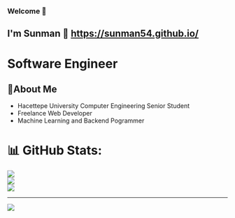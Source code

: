 ### Welcome :wave:
 
## I'm Sunman  :sunrise: https://sunman54.github.io/

# Software Engineer 

## :page_facing_up:About Me 

- Hacettepe University Computer Engineering Senior Student
- Freelance Web Developer
- Machine Learning and Backend Pogrammer



# 📊 GitHub Stats:
![](https://github-readme-stats.vercel.app/api?username=sunman54&theme=blueberry&hide_border=false&include_all_commits=true&count_private=true)<br/>
![](https://github-readme-streak-stats.herokuapp.com/?user=sunman54&theme=blueberry&hide_border=false)<br/>
![](https://github-readme-stats.vercel.app/api/top-langs/?username=sunman54&theme=blueberry&hide_border=false&include_all_commits=true&count_private=true&layout=compact)

---
[![](https://visitcount.itsvg.in/api?id=sunman54&icon=0&color=1)](https://visitcount.itsvg.in)


<!--
## :muscle:Abilities 

#### :snake:Python 
- Flask
- Paramiko
- Data processing : Numpy, Pandas, Matplotlib
- Machine Learning : Sckitlearn, PyTorch, TensorFlow, Keras
- Deep Learning : CNN
  
#### :bulb: Programing Languages
- JavaScripts : React 
- Java : OOP
- C++ : OOP

#### :globe_with_meridians:Web
- HTML
- CSS
- WordPress
- Hosting

#### :computer:Others 
- Linux
- Git
- Github
- Cisco Packet Tracer 
- WireShark
-->
